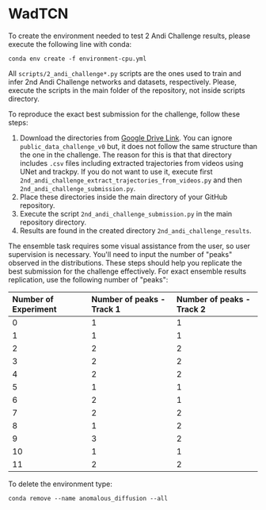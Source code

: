 # WadTCN

To create the environment needed to test 2 Andi Challenge results, please execute the following line with conda:

    conda env create -f environment-cpu.yml

All `scripts/2_andi_challenge*.py` scripts are the ones used to train and infer 2nd Andi Challenge networks and datasets, respectively. Please, execute the scripts in the main folder of the repository, not inside scripts directory.

  

To reproduce the exact best submission for the challenge, follow these steps:

1. Download the directories from [Google Drive Link](https://drive.google.com/drive/folders/1y2pCye_tef21a3QKDS22ZPUMDHLQtCvj?usp=sharing). You can ignore `public_data_challenge_v0` but, it does not follow the same structure than the one in the challenge. The reason for this is that that directory includes `.csv` files including extracted trajectories from videos using UNet and trackpy. If you do not want to use it, execute first `2nd_andi_challenge_extract_trajectories_from_videos.py` and then `2nd_andi_challenge_submission.py`.
2. Place these directories inside the main directory of your GitHub repository.
3. Execute the script `2nd_andi_challenge_submission.py` in the main repository directory.
4. Results are found in the created directory `2nd_andi_challenge_results`.

The ensemble task requires some visual assistance from the user, so user supervision is necessary. You'll need to input the number of "peaks" observed in the distributions. These steps should help you replicate the best submission for the challenge effectively. For exact ensemble results replication, use the following number of "peaks":

|Number of Experiment|Number of peaks - Track 1|Number of peaks - Track 2|
|:----|:----|:----|
|0|1|1|
|1|1|1|
|2|2|2|
|3|2|2|
|4|2|2|
|5|1|1|
|6|2|1|
|7|2|2|
|8|1|2|
|9|3|2|
|10|1|1|
|11|2|2|

To delete the environment type:

    conda remove --name anomalous_diffusion --all
